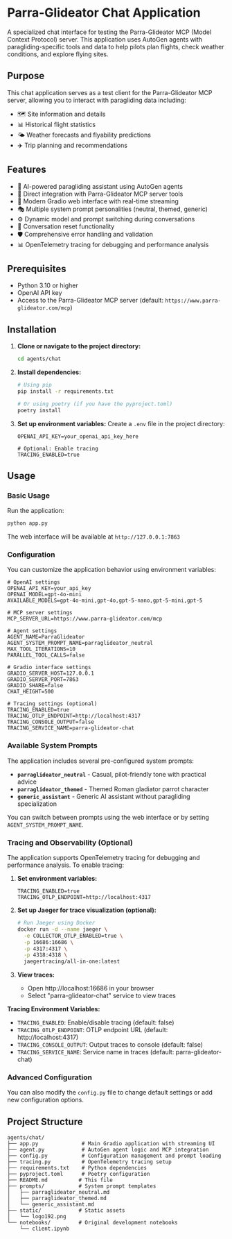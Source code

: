 # Parra-Glideator Chat Application

A specialized chat interface for testing the Parra-Glideator MCP (Model Context Protocol) server. This application uses AutoGen agents with paragliding-specific tools and data to help pilots plan flights, check weather conditions, and explore flying sites.

## Purpose

This chat application serves as a test client for the Parra-Glideator MCP server, allowing you to interact with paragliding data including:
- 🗺️ Site information and details
- 📊 Historical flight statistics  
- 🌤️ Weather forecasts and flyability predictions
- ✈️ Trip planning and recommendations

## Features

- 🤖 AI-powered paragliding assistant using AutoGen agents
- 🔧 Direct integration with Parra-Glideator MCP server tools
- 🎨 Modern Gradio web interface with real-time streaming
- 🎭 Multiple system prompt personalities (neutral, themed, generic)
- ⚙️ Dynamic model and prompt switching during conversations
- 🔄 Conversation reset functionality
- 🛡️ Comprehensive error handling and validation
- 📊 OpenTelemetry tracing for debugging and performance analysis

## Prerequisites

- Python 3.10 or higher
- OpenAI API key
- Access to the Parra-Glideator MCP server (default: `https://www.parra-glideator.com/mcp`)

## Installation

1. **Clone or navigate to the project directory:**
   ```bash
   cd agents/chat
   ```

2. **Install dependencies:**
   ```bash
   # Using pip
   pip install -r requirements.txt
   
   # Or using poetry (if you have the pyproject.toml)
   poetry install
   ```

3. **Set up environment variables:**
   Create a `.env` file in the project directory:
   ```env
   OPENAI_API_KEY=your_openai_api_key_here
   
   # Optional: Enable tracing
   TRACING_ENABLED=true
   ```

## Usage

### Basic Usage

Run the application:
```bash
python app.py
```

The web interface will be available at `http://127.0.0.1:7863`

### Configuration

You can customize the application behavior using environment variables:

```env
# OpenAI settings
OPENAI_API_KEY=your_api_key
OPENAI_MODEL=gpt-4o-mini
AVAILABLE_MODELS=gpt-4o-mini,gpt-4o,gpt-5-nano,gpt-5-mini,gpt-5

# MCP server settings
MCP_SERVER_URL=https://www.parra-glideator.com/mcp

# Agent settings
AGENT_NAME=ParraGlideator
AGENT_SYSTEM_PROMPT_NAME=parraglideator_neutral
MAX_TOOL_ITERATIONS=10
PARALLEL_TOOL_CALLS=false

# Gradio interface settings
GRADIO_SERVER_HOST=127.0.0.1
GRADIO_SERVER_PORT=7863
GRADIO_SHARE=false
CHAT_HEIGHT=500

# Tracing settings (optional)
TRACING_ENABLED=true
TRACING_OTLP_ENDPOINT=http://localhost:4317
TRACING_CONSOLE_OUTPUT=false
TRACING_SERVICE_NAME=parra-glideator-chat
```

### Available System Prompts

The application includes several pre-configured system prompts:

- **`parraglideator_neutral`** - Casual, pilot-friendly tone with practical advice
- **`parraglideator_themed`** - Themed Roman gladiator parrot character 
- **`generic_assistant`** - Generic AI assistant without paragliding specialization

You can switch between prompts using the web interface or by setting `AGENT_SYSTEM_PROMPT_NAME`.

### Tracing and Observability (Optional)

The application supports OpenTelemetry tracing for debugging and performance analysis. To enable tracing:

1. **Set environment variables:**
   ```env
   TRACING_ENABLED=true
   TRACING_OTLP_ENDPOINT=http://localhost:4317
   ```

2. **Set up Jaeger for trace visualization (optional):**
   ```bash
   # Run Jaeger using Docker
   docker run -d --name jaeger \
     -e COLLECTOR_OTLP_ENABLED=true \
     -p 16686:16686 \
     -p 4317:4317 \
     -p 4318:4318 \
     jaegertracing/all-in-one:latest
   ```

3. **View traces:**
   - Open http://localhost:16686 in your browser
   - Select "parra-glideator-chat" service to view traces

**Tracing Environment Variables:**
- `TRACING_ENABLED`: Enable/disable tracing (default: false)
- `TRACING_OTLP_ENDPOINT`: OTLP endpoint URL (default: http://localhost:4317)
- `TRACING_CONSOLE_OUTPUT`: Output traces to console (default: false)
- `TRACING_SERVICE_NAME`: Service name in traces (default: parra-glideator-chat)

### Advanced Configuration

You can also modify the `config.py` file to change default settings or add new configuration options.

## Project Structure

```
agents/chat/
├── app.py              # Main Gradio application with streaming UI
├── agent.py            # AutoGen agent logic and MCP integration  
├── config.py           # Configuration management and prompt loading
├── tracing.py          # OpenTelemetry tracing setup
├── requirements.txt    # Python dependencies
├── pyproject.toml      # Poetry configuration  
├── README.md          # This file
├── prompts/           # System prompt templates
│   ├── parraglideator_neutral.md
│   ├── parraglideator_themed.md
│   └── generic_assistant.md
├── static/            # Static assets
│   └── logo192.png
└── notebooks/         # Original development notebooks
    └── client.ipynb
```

